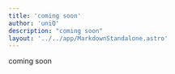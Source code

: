 ```yaml
---
title: 'coming soon'
author: 'uniQ'
description: "coming soon"
layout: '../../app/MarkdownStandalone.astro'
---
```


coming soon